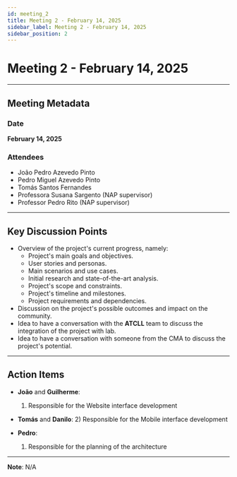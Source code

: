 ```yaml
---
id: meeting_2
title: Meeting 2 - February 14, 2025
sidebar_label: Meeting 2 - February 14, 2025
sidebar_position: 2
---
```


# Meeting 2 - February 14, 2025

---

## Meeting Metadata

### Date

**February 14, 2025**

### Attendees

- João Pedro Azevedo Pinto
- Pedro Miguel Azevedo Pinto
- Tomás Santos Fernandes
- Professora Susana Sargento (NAP supervisor)
- Professor Pedro Rito (NAP supervisor)

---

## Key Discussion Points

- Overview of the project's current progress, namely:
    - Project's main goals and objectives.
    - User stories and personas.
    - Main scenarios and use cases.
    - Initial research and state-of-the-art analysis.
    - Project's scope and constraints.
    - Project's timeline and milestones.
    - Project requirements and dependencies.
- Discussion on the project's possible outcomes and impact on the community.
- Idea to have a conversation with the **ATCLL** team to discuss the integration of the project with lab.
- Idea to have a conversation with someone from the CMA to discuss the project's potential.

---

## Action Items

- **João** and **Guilherme**:
  1) Responsible for the Website interface development

- **Tomás** and **Danilo**:
  2) Responsible for the Mobile interface development

- **Pedro**:
  1) Responsible for the planning of the architecture
  
---

**Note**: N/A
